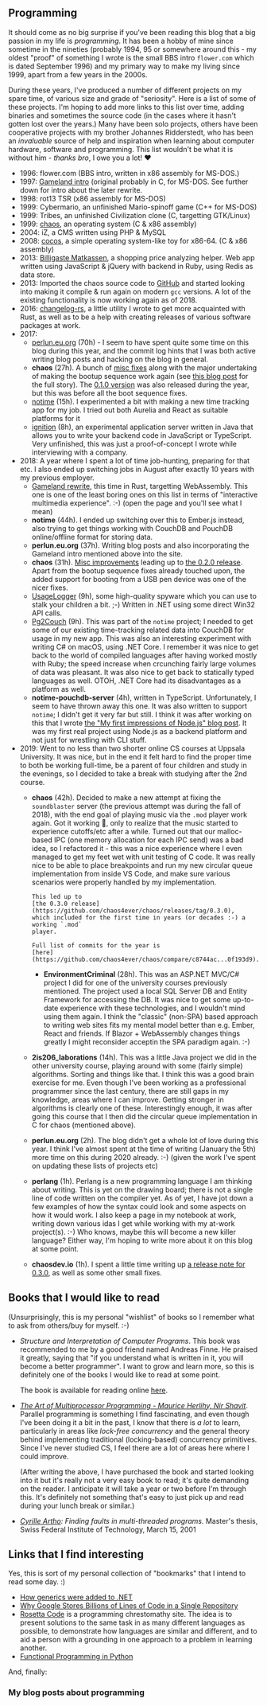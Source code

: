 ## Programming

It should come as no big surprise if you've been reading this blog that a big
passion in my life is _programming_. It has been a hobby of mine since sometime
in the nineties (probably 1994, 95 or somewhere around this - my oldest "proof"
of something I wrote is the small BBS intro `flower.com` which is dated
September 1996) and my primary way to make my living since 1999, apart from a
few years in the 2000s.

During these years, I've produced a number of different projects on my spare
time, of various size and grade of "seriosity". Here is a list of some of these
projects. I'm hoping to add more links to this list over time, adding binaries
and sometimes the source code (in the cases where it hasn't gotten lost over the
years.) Many have been solo projects, others have been cooperative projects with
my brother Johannes Ridderstedt, who has been an _invaluable_ source of
help and inspiration when learning about computer hardware, software and
programming. This list wouldn't be what it is without him - _thanks bro_,
I owe you a lot! :heart:

<!--

  Note to self: to get git logs for a full year for a repo, use this command:

  git log --since "JAN 1 2019" --until "DEC 31 2019" --pretty=format:"%h %an %ad"

  -->

* 1996: flower.com (BBS intro, written in x86 assembly for MS-DOS.)
* 1997: [Gameland intro](gameland) (original probably in C, for MS-DOS. See
  further down for intro about the later rewrite.
* 1998: rot13 TSR (x86 assembly for MS-DOS)
* 1999: Cybermario, an unfinished Mario-spinoff game (C++ for MS-DOS)
* 1999: Tribes, an unfinished Civilization clone (C, targetting GTK/Linux)
* 1999: [chaos](http://chaosdev.io), an operating system (C & x86 assembly)
* 2004: iZ, a CMS written using PHP & MySQL
* 2008: [cocos](https://github.com/perlun/cocos), a simple operating system-like
  toy for x86-64\. (C & x86 assembly)
* 2013: [Billigaste Matkassen](https://github.com/perlun/billigastematkassen), a
  shopping price analyzing helper. Web app written using JavaScript & jQuery
  with backend in Ruby, using Redis as data store.
* 2013: Imported the chaos source code to
  [GitHub](https://github.com/chaos4ever/chaos) and started looking into making
  it compile & run again on modern `gcc` versions. A lot of the existing
  functionality is now working again as of 2018.
* 2016: [changelog-rs](https://github.com/perlun/changelog-rs), a little utility
  I wrote to get more acquainted with Rust, as well as to be a help with
  creating releases of various software packages at work.
* 2017:
  * [perlun.eu.org](https://github.com/perlun/perlun.eu.org) (70h) - I seem to
    have spent quite some time on this blog during this year, and the commit
    log hints that I was both active writing blog posts and hacking on the
    blog in general.
  * **chaos** (27h). A bunch of [misc
    fixes](https://github.com/chaos4ever/chaos/compare/529fd70...1ada4b8)
    along with the major undertaking of making the bootup sequence work again
    (see [this blog
    post](http://perlun.eu.org/en/2017/12/30/chaos-why-is-the-boot-server-unable-to-read-the-startup-script)
    for the full story). The [0.1.0
    version](https://github.com/chaos4ever/chaos/releases/tag/0.1.0) was also
    released during the year, but this was before all the boot sequence fixes.
  * [notime](https://github.com/perlun/notime/) (15h). I experimented a bit
    with making a new time tracking app for my job. I tried out both Aurelia
    and React as suitable platforms for it
  * [ignition](https://github.com/perlun/ignition) (8h), an experimental
    application server written in Java that allows you to write your backend
    code in JavaScript or TypeScript. Very unfinished, this was just a
    proof-of-concept I wrote while interviewing with a company.
* 2018: A year where I spent a lot of time job-hunting, preparing for that etc.
  I also ended up switching jobs in August after exactly 10 years with my
  previous employer.
  * [Gameland rewrite](gameland), this time in Rust, targetting WebAssembly.
    This one is one of the least boring ones on this list in terms of
    "interactive multimedia experience". :-) (open the page and you'll see
    what I mean)
  * **notime** (44h). I ended up switching over this to Ember.js instead, also
    trying to get things working with CouchDB and PouchDB online/offline
    format for storing data.
  * **perlun.eu.org** (37h). Writing blog posts and also incorporating the
    Gameland intro mentioned above into the site.
  * **chaos** (31h). [Misc
    improvements](https://github.com/chaos4ever/chaos/compare/7c965a1...151798a)
    leading up to [the 0.2.0
    release](https://github.com/chaos4ever/chaos/releases/tag/0.2.0). Apart
    from the bootup sequence fixes already touched upon, the added support for
    booting from a USB pen device was one of the nicer fixes.
  * [UsageLogger](https://github.com/perlun/UsageLogger) (9h), some
    high-quality spyware which you can use to stalk your children a bit. ;-)
    Written in .NET using some direct Win32 API calls.
  * [Pg2Couch](https://github.com/perlun/pg2couch) (9h). This was part of the
    `notime` project; I needed to get some of our existing
    time-tracking related data into CouchDB for usage in my new app. This was
    also an interesting experiment with writing C# on macOS, using .NET Core.
    I remember it was nice to get back to the world of compiled languages
    after having worked mostly with Ruby; the speed increase when crcunching
    fairly large volumes of data was pleasant. It was also nice to get back to
    statically typed languages as well. OTOH, .NET Core had its disadvantages
    as a platform as well.
  * **notime-pouchdb-server** (4h), written in TypeScript. Unfortunately, I
    seem to have thrown away this one. It was also written to support
    `notime`; I didn't get it very far but still. I think it was after
    working on this that I wrote [the "My first impressions of Node.js" blog
    post](http://perlun.eu.org/en/2018/04/27/my-first-impressions-of-nodejs).
    It was my first real project using Node.js as a backend platform and not
    just for wrestling with CLI stuff.
* 2019: Went to no less than two shorter online CS courses at Uppsala
  University. It was nice, but in the end it felt hard to find the proper time
  to both be working full-time, be a parent of four children and study in the
  evenings, so I decided to take a break with studying after the 2nd course.
  * **chaos** (42h). Decided to make a new attempt at fixing the `soundblaster`
    server (the previous attempt was during the fall of 2018), with the end goal
    of playing music via the `.mod` player work again. Got it working :tada:,
    only to realize that the music started to experience cutoffs/etc after a
    while. Turned out that our malloc-based IPC (one memory allocation for each
    IPC send) was a bad idea, so I refactored it - this was a nice experience
    where I even managed to get my feet wet with unit testing of C code. It was
    really nice to be able to place breakpoints and run my new circular queue
    implementation from inside VS Code, and make sure various scenarios were
    properly handled by my implementation.

        This led up to
        [the 0.3.0 release](https://github.com/chaos4ever/chaos/releases/tag/0.3.0),
        which included for the first time in years (or decades :-) a working `.mod`
        player.

        Full list of commits for the year is
        [here](https://github.com/chaos4ever/chaos/compare/c8744ac...0f193d9).

    * **EnvironmentCriminal** (28h). This was an ASP.NET MVC/C# project I did
      for one of the university courses previously mentioned. The project used a
      local SQL Server DB and Entity Framework for accessing the DB. It was nice
      to get some up-to-date experience with these technologies, and I wouldn't
      mind using them again. I think the "classic" (non-SPA) based approach to
      writing web sites fits my mental model better than e.g. Ember, React and
      friends. If Blazor + WebAssembly changes things greatly I might reconsider
      acceptin the SPA paradigm again. :-)

   * **2is206_laborations** (14h). This was a little Java project we did in the
     other university course, playing around with some (fairly simple)
     algorithms. Sorting and things like that. I think this was a good brain
     exercise for me. Even though I've been working as a professional programmer
     since the last century, there are still gaps in my knowledge, areas where I
     can improve. Getting stronger in algorithms is clearly one of these.
     Interestingly enough, it was after going this course that I then did the
     circular queue implementation in C for chaos (mentioned above).

   * **perlun.eu.org** (2h). The blog didn't get a whole lot of love during this
     year. I think I've almost spent at the time of writing (January the 5th)
     more time on this during 2020 already. :-) (given the work I've spent on
     updating these lists of projects etc)

  * **perlang** (1h). Perlang is a new programming language I am thinking about
    writing. This is yet on the drawing board; there is not a single line of
    code written on the compiler yet. As of yet, I have jot down a few examples
    of how the syntax could look and some aspects on how it would work. I also
    keep a page in my notebook at work, writing down various idas I get while
    working with my at-work project(s). :-) Who knows, maybe this will become a
    new killer language? Either way, I'm hoping to write more about it on this blog at some point.

  * **chaosdev.io** (1h). I spent a little time writing up [a release note for
    0.3.0](https://chaosdev.io/2019/08/29/chaos-0.3.0-released.html), as well as
    some other small fixes.

## Books that I would like to read

(Unsurprisingly, this is my personal "wishlist" of books so I remember what to
ask from others/buy for myself. :-)

* _Structure and Interpretation of Computer Programs_. This book was recommended
  to me by a good friend named Andreas Finne. He praised it greatly, saying that
  "if you understand what is written in it, you will become a better
  programmer". I want to grow and learn more, so this is definitely one of the
  books I would like to read at some point.

    The book is available for reading online
  [here](https://sarabander.github.io/sicp/html/index.xhtml).

* _[The Art of Multiprocessor Programming - Maurice Herlihy, Nir
  Shavit](https://www.bookdepository.com/The-Art-of-Multiprocessor-Programming--Revised-Reprint/9780123973375)_.
  Parallel programming is something I find fascinating, and even though I've
  been doing it a bit in the past, I know that there is _a lot_ to learn,
  particularly in areas like _lock-free concurrency_ and the general theory
  behind implementing traditional (locking-based) concurrency primitives. Since
  I've never studied CS, I feel there are a lot of areas here where I could
  improve.

    (After writing the above, I have purchased the book and started looking into
    it but it's really not a very easy book to read; it's quite demanding on the
    reader. I anticipate it will take a year or two before I'm through this.
    It's definitely not something that's easy to just pick up and read during
    your lunch break or similar.)

* _[Cyrille Artho](https://people.kth.se/~artho/): Finding faults in
  multi-threaded programs._ Master's thesis, Swiss Federal Institute of
  Technology, March 15, 2001

## Links that I find interesting

Yes, this is sort of my personal collection of "bookmarks" that I intend to read some day. :)

* [How generics were added to .NET](https://mattwarren.org/2018/03/02/How-generics-were-added-to-.NET/)
* [Why Google Stores Billions of Lines of Code in a Single Repository](https://cacm.acm.org/magazines/2016/7/204032-why-google-stores-billions-of-lines-of-code-in-a-single-repository/fulltext)
* [Rosetta Code](https://rosettacode.org/wiki/Rosetta_Code) is a programming
  chrestomathy site. The idea is to present solutions to the same task in as
  many different languages as possible, to demonstrate how languages are similar
  and different, and to aid a person with a grounding in one approach to a
  problem in learning another.
* [Functional Programming in Python](https://stackabuse.com/functional-programming-in-python/)

And, finally:

### My blog posts about programming
